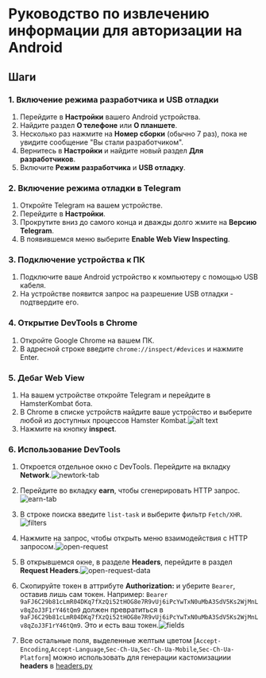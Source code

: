 # Руководство по извлечению информации для авторизации на Android

## Шаги

### 1. Включение режима разработчика и USB отладки

1. Перейдите в **Настройки** вашего Android устройства.
2. Найдите раздел **О телефоне** или **О планшете**.
3. Несколько раз нажмите на **Номер сборки** (обычно 7 раз), пока не увидите сообщение "Вы стали разработчиком".
4. Вернитесь в **Настройки** и найдите новый раздел **Для разработчиков**.
5. Включите **Режим разработчика** и **USB отладку**.

### 2. Включение режима отладки в Telegram

1. Откройте Telegram на вашем устройстве.
2. Перейдите в **Настройки**.
3. Прокрутите вниз до самого конца и дважды долго жмите на **Версию Telegram**.
4. В появившемся меню выберите **Enable Web View Inspecting**.

### 3. Подключение устройства к ПК

1. Подключите ваше Android устройство к компьютеру с помощью USB кабеля.
2. На устройстве появится запрос на разрешение USB отладки - подтвердите его.

### 4. Открытие DevTools в Chrome

1. Откройте Google Chrome на вашем ПК.
2. В адресной строке введите `chrome://inspect/#devices` и нажмите Enter.

### 5. Дебаг Web View

1. На вашем устройстве откройте Telegram и перейдите в HamsterKombat бота.
2. В Chrome в списке устройств найдите ваше устройство и выберите любой из доступных процессов Hamster Kombat.![alt text](image.png)
3. Нажмите на кнопку **inspect**.

### 6. Использование DevTools

1. Откроется отдельное окно с DevTools. Перейдите на вкладку **Network**.![newtork-tab](https://github.com/Sanlovty/HamsterKombatBot_prs/assets/68380831/b2cb512c-b10c-4286-84d5-60deb58454e6)

2. Перейдите во вкладку **earn**, чтобы сгенерировать HTTP запрос.![earn-tab](https://github.com/Sanlovty/HamsterKombatBot_prs/assets/68380831/268dad87-6919-44fe-9eab-de1d98a40d9d)

3. В строке поиска введите `list-task` и выберите фильтр `Fetch/XHR`.![filters](https://github.com/Sanlovty/HamsterKombatBot_prs/assets/68380831/d03fc2e2-70aa-47ba-97c8-6b5c8a2d8391)

4. Нажмите на запрос, чтобы открыть меню взаимодействия с HTTP запросом.![open-request](https://github.com/Sanlovty/HamsterKombatBot_prs/assets/68380831/b69a8cf6-8f3a-4afa-84fd-d3a644bf80e5)

5. В открывшемся окне, в разделе **Headers**, перейдите в раздел **Request Headers**.![open-request-data](https://github.com/Sanlovty/HamsterKombatBot_prs/assets/68380831/77265bea-0eb5-4a19-b41a-4af114d17dba)

6. Скопируйте токен в аттрибуте **Authorization:** и уберите `Bearer`, оставив лишь сам токен.
Например: `Bearer 9aFJ6C29b81cLmR04DKq7fXzQi52tHOG8e7R9vUj6iPcYwTxN0uMbA3SdV5Ks2WjMnLv8qZoJ3F1rY46tQm9` должен превратиться в `9aFJ6C29b81cLmR04DKq7fXzQi52tHOG8e7R9vUj6iPcYwTxN0uMbA3SdV5Ks2WjMnLv8qZoJ3F1rY46tQm9`.
Это и есть ваш токен.![fields](https://github.com/Sanlovty/HamsterKombatBot_prs/assets/68380831/410a4a77-bfcd-46fb-8151-6dcb74965e41)

7. Все остальные поля, выделенные желтым цветом [`Accept-Encoding`,`Accept-Language`,`Sec-Ch-Ua`,`Sec-Ch-Ua-Mobile`,`Sec-Ch-Ua-Platform`] можно использовать для генерации кастомизациии **headers** в [headers.py](https://github.com/AnisovAleksey/HamsterKombatBot/blob/b66014360c5664c27936378c7b611feb5b6c46dd/bot/core/headers.py)
